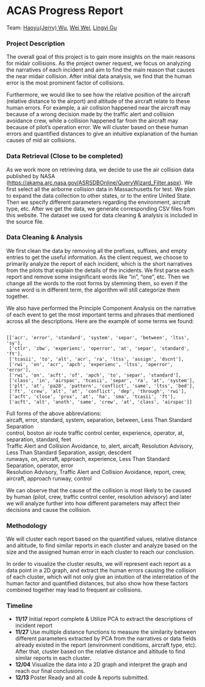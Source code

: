 # ACAS Progress Report

Team: [Haoyu(Jerry) Wu](https://github.com/wuhaoyujerry), [Wei Wei](https://github.com/wei0496), [Lingyi Gu](https://github.com/lingyigu)
### Project Description
The overall goal of this project is to gain more insights on the main reasons for midair collisions.  As the project owner request, we focus on analyzing the narratives of each incident and aim to find the main reason that causes the near midair collision. After initial data analysis, we find that the human error is the most prominent factor of collisions. 

Furthermore, we would like to see how the relative position of the aircraft (relative distance to the airport) and altitude of the aircraft relate to these human errors. For example, a air collision happened near the aircraft may because of a wrong decision made by the traffic alert and collision avoidance crew, while a collision happened far from the aircraft may because of pilot’s operation error. We will cluster based on these human errors and quantified distances to give an intuitive explanation of the human causes of mid air collisions. 

### Data Retrieval (Close to be completed)
As we work more on retrieving data, we decide to use the air collision data published by NASA (https://akama.arc.nasa.gov/ASRSDBOnline/QueryWizard_Filter.aspx). We first select all the airborne collision data in Massachusetts for test. We plan to expand the data collection to other states, or to the entire United State. Then we specify different parameters regarding the environment, aircraft type, etc. After we get the data, we generate corresponding CSV files from this website. The dataset we used for data cleaning & analysis is included in the source file.

### Data Cleaning & Analysis
We first clean the data by removing all the prefixes, suffixes, and empty entries to get the useful information. 
As the client request, we choose to primarily analyze the report of each incident, which is the short narratives from the pilots that explain the details of the incidents.  We first parse each report and remove some insignificant words like “in”, “one”, etc. Then we change all the words to the root forms by stemming them, so even if the same word is in different term, the algorithm will still categorize them together.

We also have performed the Principle Component Analysis on the narrative of each event to get the most important terms and phrases that mentioned across all the descriptions. Here are the example of some terms we found:

```

[['acr', 'error', 'standard', 'system', 'separ', 'between', 'ltss', 'sy'],
 ['ctlr', 'zbw', 'experienc', 'operror', 'at', 'separ', 'standard', 'ft'],
 ['tcasii', 'to', 'alt', 'acr', 'ra', 'ltss', 'assign', 'dscnt'],
 ['rwi', 'on', 'acr', 'apch', 'experienc', 'ltss', 'operror', 'error'],
 ['rwi', 'on', 'acft', 'of', 'apch', 'to', 'separ', 'standard'],
 ['class', 'in', 'airspac', 'tcasii', 'separ', 'ra', 'at', 'system'],
 ['plt', 'at', 'pa28', 'pattern', 'conflict', 'same', 'ltss', 'bed'],
 ['ft', 'crew', 'alt', 'at', 'conflict', 'dep', 'through', 'rwi'],
 ['acft', 'close', 'prox', 'at', 'ha', 'sma', 'tcasii', 'ft'],
 ['acft', 'alt', 'anoth', 'same', 'crew', 'at', 'class', 'airspac']]
```
Full forms of the above abbreviations:<br>
aircaft, error, standard, system, separation, between, Less Than Standard Separation<br>
control, boston air route traffic control center, experience, operator, at, separation, standard, feet<br>
Traffic Alert and Collision Avoidance, to, alert, aircaft, Resolution Advisory, Less Than Standard Separation, assign, descdent<br>
runways, on, aircraft, approach, experience, Less Than Standard Separation, operator, error<br>
Resolution Advisory, Traffic Alert and Collision Avoidance, report, crew, aircraft, approach runway, control<br>

We can observe that the cause of the collision is most likely to be caused by human (pilot, crew, traffic control center, resolution advisory) and later we will analyze further into how different parameters may affect their decisions and cause the collision. 

### Methodology
We will cluster each report based on the quantified values, relative distance and altitude, to find similar reports in each cluster and analyze based on the size and the assigned human error in each cluster to reach our conclusion.

In order to visualize the cluster results, we will represent each report as a data point in a 2D graph, and extract the human errors causing the collision of each cluster, which will not only give an intuition of the interrelation of the human factor and quantified distances, but also show how these factors combined together may lead to frequent air collisions. 

### Timeline
* **11/17** Initial report complete & Utilize PCA to extract the descriptions of incident report
* **11/27** Use multiple distance functions  to measure the similarity between different parameters extracted by PCA from the narratives or data fields already existed in the report (environment conditions, aircraft type, etc). After that, cluster based on the relative distance and altitude to find similar reports in each cluster.
* **12/04** Visualize the data into a 2D graph and interpret the graph and reach our final conclusions.
* **12/13** Poster Ready and all code & reports submitted.

